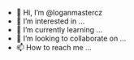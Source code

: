 - 👋 Hi, I’m @loganmastercz
- 👀 I’m interested in ...
- 🌱 I’m currently learning ...
- 💞️ I’m looking to collaborate on ...
- 📫 How to reach me ...

<!---
loganmastercz/loganmastercz is a ✨ special ✨ repository because its `README.md` (this file) appears on your GitHub profile.
You can click the Preview link to take a look at your changes.
---pathon
